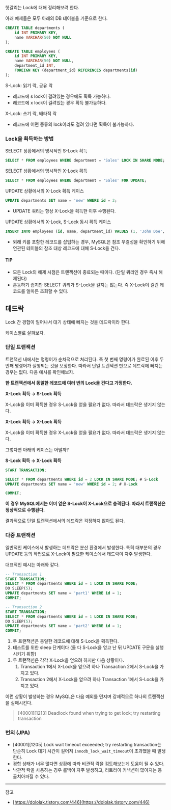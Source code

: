 헷갈리는 Lock에 대해 정리해보려 한다.

아래 예제들은 모두 아래의 DB 테이블을 기준으로 한다.

```sql
CREATE TABLE departments (
    id INT PRIMARY KEY,
    name VARCHAR(50) NOT NULL
);

CREATE TABLE employees (
    id INT PRIMARY KEY,
    name VARCHAR(50) NOT NULL,
    department_id INT,
    FOREIGN KEY (department_id) REFERENCES departments(id)
);
```

S-Lock: 읽기 락, 공유 락

- 레코드에 s lock이 걸려있는 경우에도 획득 가능하다.
- 레코드에 x lock이 걸려있는 경우 획득 불가능하다.

X-Lock: 쓰기 락, 배타적 락

- 레코드에 어떤 종류의 lock이라도 걸려 있다면 획득이 불가능하다.

### Lock을 획득하는 방법

SELECT 상황에서의 명시적인 S-Lock 획득

```sql
SELECT * FROM employees WHERE department = 'Sales' LOCK IN SHARE MODE;
```

SELECT 상황에서의 명시적인 X-Lock 획득

```sql
SELECT * FROM employees WHERE department = 'Sales' FOR UPDATE;
```

UPDATE 상황에서의 X-Lock 획득 케이스

```sql
UPDATE departments SET name = 'new' WHERE id = 2;
```

- UPDATE 쿼리는 항상 X-Lock을 획득한 이후 수행된다.

UPDATE 상황에서의 X-Lock, S-Lock 동시 획득 케이스

```sql
INSERT INTO employees (id, name, department_id) VALUES (1, 'John Doe', 2);
```

- 외래 키를 포함한 레코드를 삽입하는 경우, MySQL은 참조 무결성을 확인하기 위해 연관된 테이블의 참조 대상 레코드에 대해 S-Lock을 건다.

#### TIP

- 모든 Lock의 해제 시점은 트랜잭션이 종료되는 때이다. (단일 쿼리인 경우 즉시 해제된다)
- 혼동하기 쉽지만 SELECT 쿼리가 S-Lock을 걸지는 않는다. 즉 X-Lock이 걸린 레코드를 얼마든 조회할 수 있다.

## 데드락

Lock 간 경합이 일어나서 대기 상태에 빠지는 것을 데드락이라 한다.

케이스별로 살펴보자.

### 단일 트랜잭션

트랜잭션 내에서는 명령어가 순차적으로 처리된다. 즉 첫 번째 명령어가 완료된 이후 두 번째 명령어가 실행되는 것을 보장한다. 따라서 단일 트랜잭션 만으로 데드락에 빠지는 경우는 없다. 다음 예시를 확인해보자.

**한 트랜잭션에서 동일한 레코드에 여러 번의 Lock을 건다고 가정한다.**

**X-Lock 획득 → S-Lock 획득**

X-Lock을 이미 획득한 경우 S-Lock을 얻을 필요가 없다. 따라서 데드락은 생기지 않는다.

**X-Lock 획득 → X-Lock 획득**

X-Lock을 이미 획득한 경우 X-Lock을 얻을 필요가 없다. 따라서 데드락은 생기지 않는다.

그렇다면 아래의 케이스는 어떨까?

**S-Lock 획득 → X-Lock 획득**

```sql
START TRANSACTION;

SELECT * FROM departments WHERE id = 2 LOCK IN SHARE MODE; # S-Lock
UPDATE departments SET name = 'new' WHERE id = 2; # X-Lock

COMMIT;
```

**이 경우 MySQL에서는 이미 얻은 S-Lock이 X-Lock으로 승격된다. 따라서 트랜잭션은 정상적으로 수행된다.**

결과적으로 단일 트랜잭션에서의 데드락은 걱정하지 않아도 된다.

### 다중 트랜잭션

일반적인 케이스에서 발생하는 데드락은 분산 환경에서 발생한다. 특히 대부분의 경우 UPDATE 등의 작업으로 X-Lock이 필요한 케이스에서 데드락이 자주 발생한다.

대표적인 예시는 아래와 같다.

```sql
-- Transaction 1
START TRANSACTION;
SELECT * FROM departments WHERE id = 1 LOCK IN SHARE MODE;
DO SLEEP(5);
UPDATE departments SET name = 'part1' WHERE id = 1;
COMMIT;

-- Transaction 2
START TRANSACTION;
SELECT * FROM departments WHERE id = 1 LOCK IN SHARE MODE;
DO SLEEP(5);
UPDATE departments SET name = 'part2' WHERE id = 1;
COMMIT;
```

1. 두 트랜잭션은 동일한 레코드에 대해 S-Lock을 획득한다.
2. 테스트를 위한 sleep 단계이다 (둘 다 S-Lock을 얻고 난 뒤 UPDATE 구문을 실행시키기 위함)
3. 두 트랜잭션은 각각 X-Lock을 얻으려 하지만 다음 상황이다.
    1. Transaction 1에서 X-Lock을 얻으려 하나 Transaction 2에서 S-Lock을 가지고 있다.
    2. Transaction 2에서 X-Lock을 얻으려 하나 Transaction 1에서 S-Lock을 가지고 있다.

이런 상황이 발생하는 경우 MySQL은 다음 예외를 던지며 강제적으로 하나의 트랜잭션을 실패시킨다.

> \[40001]\[1213] Deadlock found when trying to get lock; try restarting transaction

### 번외 (JPA)

- \[40001]\[1205] Lock wait timeout exceeded; try restarting transaction는 단순히 Lock 대기 시간이 길어져 `innodb_lock_wait_timeout`이 초과했을 때 발생한다.
- 경합 상태가 너무 많다면 상황에 따라 비관적 락을 검토해보는게 도움이 될 수 있다.
- 낙관적 락을 사용하는 경우 롤백이 자주 발생하고, 리트라이 커넥션이 많아지는 등 골치아파질 수 있다.

---

참고
- [https://dololak.tistory.com/446](https://dololak.tistory.com/446)